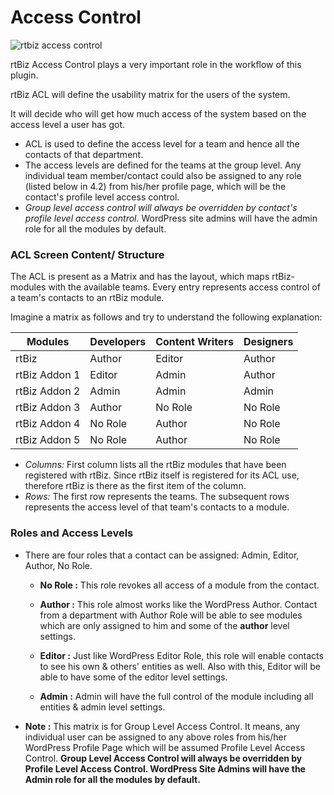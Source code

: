 Access Control
==============

![rtbiz access control](https://cloud.githubusercontent.com/assets/8191145/9307452/4a2c7738-451c-11e5-8991-315f709a151b.png)

rtBiz Access Control plays a very important role in the workflow of this plugin.

rtBiz ACL will define the usability matrix for the users of the system.

It will decide who will get how much access of the system based on the access level a user has got.

- ACL is used to define the access level for a team and hence all the contacts of that department.
- The access levels are defined for the teams at the group level.  Any individual team member/contact could also be assigned to any role (listed below in 4.2) from his/her profile page, which will be the contact's profile level access control.
- *Group level access control will always be overridden by contact's profile level access control.* WordPress site admins will have the admin role for all the modules by default.

### ACL Screen Content/ Structure

The ACL is present as a Matrix and has the layout, which maps rtBiz-modules with the available teams. Every entry represents access control of a team's contacts to an rtBiz module.

Imagine a matrix as follows and try to understand the following explanation:

 Modules			| Developers	| Content Writers	| Designers
--------------------|---------------|---------------|----------
rtBiz				| Author		| Editor		| Author
rtBiz Addon 1		| Editor		| Admin			| Author
rtBiz Addon 2		| Admin			| Admin			| Admin
rtBiz Addon 3		| Author		| No Role		| No Role
rtBiz Addon 4		| No Role		| Author		| No Role
rtBiz Addon 5		| No Role		| Author		| No Role


- *Columns:* First column lists all the rtBiz modules that have been registered with rtBiz. Since rtBiz itself is registered for its ACL use,  therefore rtBiz is there as the first item of the column.
- *Rows:* The first row represents the teams. The subsequent rows represents the access level of that team's contacts to a module.

### Roles and Access Levels

- There are four roles that a contact can be assigned: Admin, Editor, Author, No Role.

	- **No Role :** This role revokes all access of a module from the contact.

	- **Author :** This role almost works like the WordPress Author. Contact from a department with Author Role will be able to see modules which are only assigned to him and some of the **author** level settings.

	- **Editor :** Just like WordPress Editor Role, this role will enable contacts to see his own & others' entities as well. Also with this, Editor will be able to have some of the editor level settings.

	- **Admin :** Admin will have the full control of the module including all entities & admin level settings.

- **Note :** This matrix is for Group Level Access Control. It means, any individual user can be assigned to any above roles from his/her WordPress Profile Page which will be assumed Profile Level Access Control. **Group Level Access Control will always be overridden by Profile Level Access Control. WordPress Site Admins will have the Admin role for all the modules by default.**
